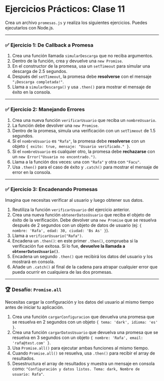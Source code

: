 # Ejercicios Prácticos: Clase 11

Crea un archivo `promesas.js` y realiza los siguientes ejercicios. Puedes ejecutarlos con Node.js.

---

### ✅ Ejercicio 1: De Callback a Promesa

1.  Crea una función llamada `simularDescarga` que no reciba argumentos.
2.  Dentro de la función, crea y devuelve una `new Promise`.
3.  En el constructor de la promesa, usa un `setTimeout` para simular una descarga de 2.5 segundos.
4.  Después del `setTimeout`, la promesa debe **resolverse** con el mensaje `"¡Descarga completada!"`.
5.  Llama a `simularDescarga()` y usa `.then()` para mostrar el mensaje de éxito en la consola.

---

### ✅ Ejercicio 2: Manejando Errores

1.  Crea una nueva función `verificarUsuario` que reciba un `nombreUsuario`.
2.  La función debe devolver una `new Promise`.
3.  Dentro de la promesa, simula una verificación con un `setTimeout` de 1.5 segundos.
4.  Si el `nombreUsuario` es `"Rafa"`, la promesa debe **resolverse** con un objeto `{ exito: true, mensaje: "Usuario verificado." }`.
5.  Si el `nombreUsuario` es cualquier otro, la promesa debe **rechazarse** con un `new Error("Usuario no encontrado.")`.
6.  Llama a la función dos veces: una con `"Rafa"` y otra con `"Facu"`.
7.  Usa `.then()` para el caso de éxito y `.catch()` para mostrar el mensaje de error en la consola.

---

### ✅ Ejercicio 3: Encadenando Promesas

Imagina que necesitas verificar al usuario y luego obtener sus datos.

1.  Reutiliza la función `verificarUsuario` del ejercicio anterior.
2.  Crea una nueva función `obtenerDatosUsuario` que reciba el objeto de éxito de la verificación. Debe devolver una `new Promise` que se resuelva después de 2 segundos con un objeto de datos de usuario (ej: `{ nombre: 'Rafa', edad: 30, ciudad: 'Bs As' }`).
3.  Llama a `verificarUsuario("Rafa")`.
4.  Encadena un `.then()`: en este primer `.then()`, comprueba si la verificación fue exitosa. Si lo fue, **devuelve la llamada a `obtenerDatosUsuario()`**.
5.  Encadena un segundo `.then()` que recibirá los datos del usuario y los mostrará en consola.
6.  Añade un `.catch()` al final de la cadena para atrapar cualquier error que pueda ocurrir en cualquiera de las dos promesas.

---

### 🏆 Desafío: `Promise.all`

Necesitas cargar la configuración y los datos del usuario al mismo tiempo antes de iniciar tu aplicación.

1.  Crea una función `cargarConfiguracion` que devuelva una promesa que se resuelva en 2 segundos con un objeto `{ tema: 'dark', idioma: 'es' }`.
2.  Crea una función `cargarDatosUsuario` que devuelva una promesa que se resuelva en 3 segundos con un objeto `{ nombre: 'Rafa', email: 'rafa@test.com' }`.
3.  Usa `Promise.all()` para ejecutar ambas funciones al mismo tiempo.
4.  Cuando `Promise.all()` se resuelva, usa `.then()` para recibir el array de resultados.
5.  Desestructura el array de resultados y muestra un mensaje en consola como: `"Configuración y datos listos. Tema: dark, Nombre de usuario: Rafa"`.
